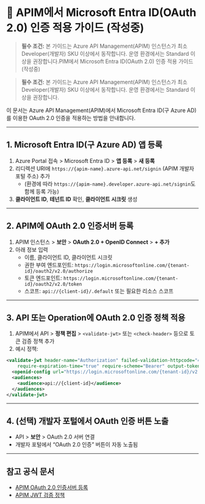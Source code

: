 # 🚧 APIM에서 Microsoft Entra ID(OAuth 2.0) 인증 적용 가이드 (작성중)

> **필수 조건:** 본 가이드는 Azure API Management(APIM) 인스턴스가 최소 Developer(개발자) SKU 이상에서 동작합니다. 운영 환경에서는 Standard 이상을 권장합니다.PIM에서 Microsoft Entra ID(OAuth 2.0) 인증 적용 가이드 (작성중)

> **필수 조건:** 본 가이드는 Azure API Management(APIM) 인스턴스가 최소 Developer(개발자) SKU 이상에서 동작합니다. 운영 환경에서는 Standard 이상을 권장합니다.

이 문서는 Azure API Management(APIM)에서 Microsoft Entra ID(구 Azure AD)를 이용한 OAuth 2.0 인증을 적용하는 방법을 안내합니다.

---

## 1. Microsoft Entra ID(구 Azure AD) 앱 등록

1. Azure Portal 접속 > Microsoft Entra ID > **앱 등록** > **새 등록**
2. 리디렉션 URI에 `https://{apim-name}.azure-api.net/signin` (APIM 개발자 포털 주소) 추가
   - (환경에 따라 `https://{apim-name}.developer.azure-api.net/signin`도 함께 등록 가능)
3. **클라이언트 ID**, **테넌트 ID** 확인, **클라이언트 시크릿** 생성

---

## 2. APIM에 OAuth 2.0 인증서버 등록

1. APIM 인스턴스 > **보안** > **OAuth 2.0 + OpenID Connect** > **+ 추가**
2. 아래 정보 입력
   - 이름, 클라이언트 ID, 클라이언트 시크릿
   - 권한 부여 엔드포인트: `https://login.microsoftonline.com/{tenant-id}/oauth2/v2.0/authorize`
   - 토큰 엔드포인트: `https://login.microsoftonline.com/{tenant-id}/oauth2/v2.0/token`
   - 스코프: `api://{client-id}/.default` 또는 필요한 리소스 스코프

---

## 3. API 또는 Operation에 OAuth 2.0 인증 정책 적용

1. APIM에서 API > **정책 편집** > `<validate-jwt>` 또는 `<check-header>` 등으로 토큰 검증 정책 추가
2. 예시 정책:

```xml
<validate-jwt header-name="Authorization" failed-validation-httpcode="401" failed-validation-error-message="Unauthorized"
    require-expiration-time="true" require-scheme="Bearer" output-token-variable-name="jwt">
  <openid-config url="https://login.microsoftonline.com/{tenant-id}/v2.0/.well-known/openid-configuration" />
  <audiences>
    <audience>api://{client-id}</audience>
  </audiences>
</validate-jwt>
```

---

## 4. (선택) 개발자 포털에서 OAuth 인증 버튼 노출

- API > **보안** > OAuth 2.0 서버 연결
- 개발자 포털에서 “OAuth 2.0 인증” 버튼이 자동 노출됨

---

## 참고 공식 문서
- [APIM OAuth 2.0 인증서버 등록](https://learn.microsoft.com/ko-kr/azure/api-management/api-management-howto-protect-backend-with-aad)
- [APIM JWT 검증 정책](https://learn.microsoft.com/ko-kr/azure/api-management/api-management-access-restriction-policies#ValidateJWT)
